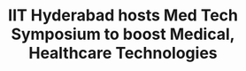 ---
layout: post
title: IIT Hyderabad hosts Med Tech Symposium to boost Medical, Healthcare Technologies
event_date: 28-01-2020
categories: pressrelease
link: Press Release - IIT Hyderabad hosts Med Tech Symposium to boost Medical, Healthcare Technologies-28-01-2020.pdf
---